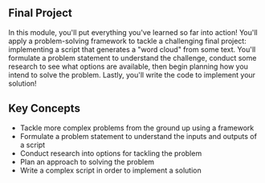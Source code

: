 
## Final Project

In this module, you'll put everything you've learned so far into action! You'll apply a problem-solving framework to tackle a challenging final project: implementing a script that generates a "word cloud" from some text. You'll formulate a problem statement to understand the challenge, conduct some research to see what options are available, then begin planning how you intend to solve the problem. Lastly, you'll write the code to implement your solution!

## Key Concepts

* Tackle more complex problems from the ground up using a framework
* Formulate a problem statement to understand the inputs and outputs of a script
* Conduct research into options for tackling the problem
* Plan an approach to solving the problem
* Write a complex script in order to implement a solution